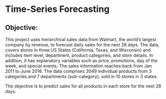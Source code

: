 # Time-Series Forecasting

## Objective: 

This project uses hierarchical sales data from Walmart, the world’s largest company by revenue, to forecast daily sales for the next 28 days. The data, covers stores in three US States (California, Texas, and Wisconsin) and includes item level, department, product categories, and store details. In addition, it has explanatory variables such as price, promotions, day of the week, and special events.
The sales information reaches back from Jan 2011 to June 2016.
The data comprises 3049 individual products from 3 categories and 7 departments (sub-category), sold in 10 stores in 3 states.

The objective is to predict sales for all products in each store for the next 28 days.
